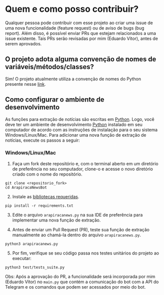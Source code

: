 # Quem e como posso contribuir?
Qualquer pessoa pode contribuir com esse projeto ao criar uma issue de uma nova funcionalidade (feature request) ou de aviso de bugs (bug report). Além disso, é possível enviar PRs que estejam relacionados a uma issue existente. Tais PRs serão revisadas por mim (Eduardo Vítor), antes de serem aprovados.

## O projeto adota alguma convenção de nomes de variáveis/métodos/classes?

Sim! O projeto atualmente utiliza a convenção de nomes do Python presente nesse [link](https://visualgit.readthedocs.io/en/latest/pages/naming_convention.html).

## Como configurar o ambiente de desenvolvimento
As funções para extração de notícias são escritas em [Python](https://www.python.org/). Logo, você deve ter um ambiente de desenvolvimento [Python](https://www.python.org/) instalado em seu computador de acordo com as instruções de instalação para o seu sistema Windows/Linux/Mac. Para adicionar uma nova função de extração de notícias, execute os passos a seguir: 

### Windows/Linux/Mac
1. Faça um fork deste repositório e, com o terminal aberto em um diretório de preferência no seu computador, clone-o e acesse o novo diretório criado com o nome do repositório.
``` console
git clone <repositorio_fork>
cd ArapiracaNewsBot
```

2. Instale as [bibliotecas requeridas](https://github.com/eduardovitor/ArapiracaNewsBot/blob/master/requirements.txt).
``` console
pip install -r requirements.txt
```
3. Edite o arquivo ```arapiracanews.py``` na sua IDE de preferência para implementar uma nova função de extração.

4. Antes de enviar um Pull Request (PR), teste sua função de extração manualmente ao chamá-la dentro do arquivo ```arapiracanews.py```.

``` console
python3 arapiracanews.py
```

5. Por fim, verifique se seu código passa nos testes unitários do projeto ao executar:

``` console
python3 test/tests_suite.py
```

Obs: Após a aprovação do PR, a funcionalidade será incorporada por mim (Eduardo Vítor) no ```main.py``` que contém a comunicação do bot com a API do Telegram e os comandos que podem ser acessados por meio do bot.